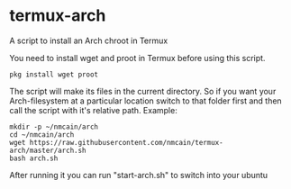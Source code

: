 # termux-arch

A script to install an Arch chroot in Termux

You need to install wget and proot in Termux before using this script.

```
pkg install wget proot
```

The script will make its files in the current directory. So if you want your Arch-filesystem at a particular location switch to that folder first and then call the script with it's relative path. Example:
```
mkdir -p ~/nmcain/arch
cd ~/nmcain/arch
wget https://raw.githubusercontent.com/nmcain/termux-arch/master/arch.sh
bash arch.sh
```

After running it you can run "start-arch.sh" to switch into your ubuntu

